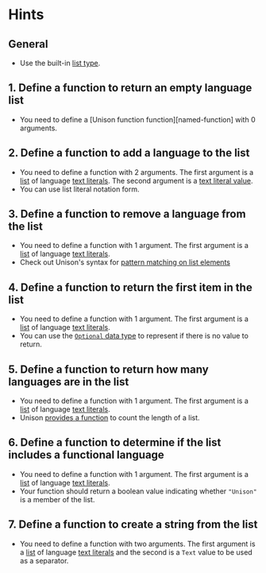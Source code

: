 # Hints

## General

- Use the built-in [list type][list].

## 1. Define a function to return an empty language list

- You need to define a [Unison function function][named-function] with 0 arguments.

## 2. Define a function to add a language to the list

- You need to define a function with 2 arguments. The first argument is a [list][list] of language [text literals][string]. The second argument is a [text literal value][string].
- You can use list literal notation form.

## 3. Define a function to remove a language from the list

- You need to define a function with 1 argument. The first argument is a [list][list] of language [text literals][string].
- Check out Unison's syntax for [pattern matching on list elements][list-patterns]

## 4. Define a function to return the first item in the list

- You need to define a function with 1 argument. The first argument is a [list][list] of language [text literals][string].
- You can use the [`Optional` data type][optional] to represent if there is no value to return.

## 5. Define a function to return how many languages are in the list

- You need to define a function with 1 argument. The first argument is a [list][list] of language [text literals][string].
- Unison [provides a function][size] to count the length of a list.

## 6. Define a function to determine if the list includes a functional language

- You need to define a function with 1 argument. The first argument is a [list][list] of language [text literals][string].
- Your function should return a boolean value indicating whether `"Unison"` is a member of the list.

## 7. Define a function to create a string from the list

- You need to define a function with two arguments. The first argument is a [list][list] of language [text literals][string] and the second is a `Text` value to be used as a separator.

[list]: https://share.unison-lang.org/@unison/code/latest/namespaces/public/base/latest/;/types/data/List
[string]: https://www.unison-lang.org/learn/language-reference/literals/
[list-patterns]: https://www.unison-lang.org/learn/fundamentals/control-flow/pattern-matching2/#pattern-matching-on
[size]: https://share.unison-lang.org/@unison/code/latest/namespaces/public/base/latest/;/terms/data/List/size
[optional]: https://share.unison-lang.org/@unison/code/latest/namespaces/public/base/latest/;/types/Optional